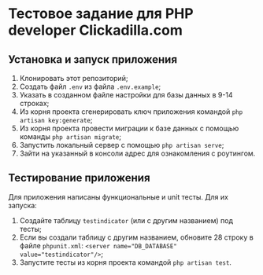 # Тестовое задание для PHP developer Clickadilla.com

## Установка и запуск приложения

1. Клонировать этот репозиторий;
2. Создать файл `.env` из файла `.env.example`;
3. Указать в созданном файле настройки для базы данных в 9-14 строках;
4. Из корня проекта сгенерировать ключ приложения командой `php artisan key:generate`;
5. Из корня проекта провести миграции к базе данных с помощью команды `php artisan migrate`;
6. Запустить локальный сервер с помощью `php artisan serve`;
7. Зайти на указанный в консоли адрес для ознакомления с роутингом.

## Тестирование приложения

Для приложения написаны функциональные и unit тесты. Для их запуска:

1. Создайте таблицу `testindicator` (или с другим названием) под тесты;
2. Если вы создали таблицу с другим названием, обновите 28 строку в файле `phpunit.xml`: `<server name="DB_DATABASE" value="testindicator"/>`;
2. Запустите тесты из корня проекта командой  `php artisan test`.
